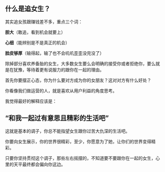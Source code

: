## 什么是追女生？

其实追女孩跟赚钱差不多，重点三个词：

**胆大**（敢追，看到机会就要上）

**心细**（能辨别是不是真正的机会）

**脸皮够厚**（输得起，输了也不会叽叽歪歪没完没了）

除掉部分喜欢养备胎的女生，大多数女生要么会明确的接受你或者拒绝你，要么就是在犹豫，等待着更有说服力的跟你在一起的理由。

首先你要摆正心态，你为什么要对方成为你的女朋友？这对对方有什么好处？

你看像我们做运营的人，就是喜欢从用户利益的角度思考。

我觉得最好的解释应该是：

## **“和我一起过有意思且精彩的生活吧”**



这就是基本的调子，你总不能指望女生跟你过苦大仇深的生活吧。

你要向女生展示，你的世界很精彩，至少，你愿意为了她，让你们的世界变得精彩。

只要你坚持贯彻这个调子，那些左右摇摆的，不知道要不要跟你在一起的女生，心里的天平最终都会偏向你这边。